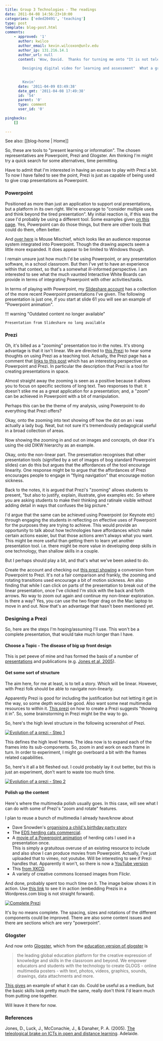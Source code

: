 ```yaml
---
title: Group 3 Technologies - The readings
date: 2011-04-08 14:56:23+10:00
categories: ['eded20491', 'teaching']
type: post
template: blog-post.html
comments:
    - approved: '1'
      author: kwilco
      author_email: kevin.wilcoxon@unlv.edu
      author_ip: 131.216.14.1
      author_url: null
      content: 'Wow, David.  Thanks for turning me onto "It is not television anymore:
    
        Designing digital video for learning and assessment"  What a great tool!
    
    
        Kevin'
      date: '2011-04-09 03:49:38'
      date_gmt: '2011-04-08 17:49:38'
      id: '54'
      parent: '0'
      type: comment
      user_id: '0'
    
pingbacks:
    []
    
---
```


See also: [[blog-home | Home]]

So, these are tools to "present learning or information". The chosen representatives are Powerpoint, Prezi and Glogster. Am thinking I'm might try a quick search for some alternatives, time permitting.

Have to admit that I'm interested in having an excuse to play with Prezi a bit. To now I have failed to see the point, Prezi is just as capable of being used to give crap presentations as Powerpoint.

### Powerpoint

Positioned as more than just an application to support oral presentations, but a platform in its own right. We're encourage to "consider multiple uses and think beyond the tired presentation". My initial reaction is, if this was the case I'd probably be using a different tool. Some examples given [on this page](http://www.online.tusc.k12.al.us/tutorials/pptclass/pptclass.htm). Yes, Powerpoint can do those things, but there are other tools that could do them, often better.

And [over here](http://www.microsoft.com/multipoint/mouse-mischief/en-us/default.aspx) is Mouse Mischief, which looks like an audience response system integrated into Powerpoint. Though the drawing aspects seem a little more expanded. It does appear to be limited to Windows though.

I remain unsure just how much I'd be using Powerpoint, or any presentation software, in a school classroom. But then I've yet to have an experience within that context, so that's a somewhat ill-informed perspective. I am interested to see what the much vaunted Interactive White Boards can provide in terms of integrating Powerpoint with other activities/tasks.

In terms of playing with Powerpoint, my [Slideshare account](http://www.slideshare.net/davidj/herding-cats-and-losing-weighthow-to-improve-learning-and-teaching) has a collection of the more recent Powerpoint presentations I've given. The following presentation is just one, if you start at slide 61 you will see an example of "Powerpoint animation".


!!! warning "Outdated content no longer available"

    Presentation from Slideshare no long available


### Prezi

Oh, it's billed as a "zooming" presentation too in the notes. It's strong advantage is that it isn't linear. We are directed to [this Prezi](http://prezi.com/rfsnedhqmhqa/thoughts-on-using-prezi-as-a-teaching-tool/) to hear some thoughts on using Prezi as a teaching tool. Actually, the Prezi page has a comment that [links to this post](http://digitalmigrant.blogspot.com/2009/11/prezi-powerpoint-multimodality-and.html) which has an interesting perspective on Powerpoint and Prezi. In particular the description that Prezi is a tool for creating presentations in space.

Almost straight away the zooming is seen as a positive because it allows you to focus on specific sections of long text. Two responses to that: it doesn't stike me as a great application for a presentation; and, a "zoom" can be achieved in Powerpoint with a bit of manipulation.

Perhaps this can be the theme of my analysis, using Powerpoint to do everything that Prezi offers?

Okay, onto the zooming into text showing off how the dot on an i was actually a lady bug. Neat, but not sure it's tremendously pedagogical useful in a broad collection of areas.

Now showing the zooming in and out on images and concepts, oh dear it's using the old DIKW hierarchy as an example.

Okay, onto the non-linear part. The presentation recognises that other presentation tools (signified by a set of images of bog standard Powerpoint slides) can do this but argues that the affordances of the tool encourage linearity. One response might be to argue that the affordances of Prezi encourages people to engage in "flying navigation" that encourage motion sickness.

Back to the notes, it is argued that Prezi's "zooming" allows students to present, "but also to justify, explain, illustrate, give examples etc. So where you are asking students to make their thinking and ratinale visible without adding detail in ways that confuses the big picture."

I'd argue that the same can be achieved using Powerpoint (or Keynote etc) through engaging the students in reflecting on effective uses of Powerpoint for the purposes they are trying to achieve. This would provide an opportunity to talk about how technologies have affordances which make certain actions easier, but that those actions aren't always what you want. This might be more useful than getting them to learn yet another presentation tool. i.e. there might be more value in developing deep skills in one technology, than shallow skills in a couple.

But I perhaps should play a bit, and that's what we've been asked to do.

Create the account and checking out [this prezi showing](http://prezi.com/4jrranugjj6p/turn-a-powerpoint-to-prezi-prometisdesigncom/) a conversion from Powerpoint to Prezi. It's not a fair comparison and frankly, the zooming and rotating transitions used encourage a bit of motion sickness. Am also finding that while I can click on parts of the presentation to break out of the linear presentation, once I've clicked I'm stick with the back and forth arrows. No way to zoom out again and continue my non-linear exploration. Is there a way? Yes, you can use the two finger drag on the Mac laptop to move in and out. Now that's an advantage that hasn't been mentioned yet.

### Designing a Prezi

So, here are the steps I'm hoping/assuming I'll use. This won't be a complete presentation, that would take much longer than I have.

#### Choose a Topic - The disease of big up front design

This is pet peeve of mine and has formed the basis of a number of [presentations](http://www.slideshare.net/davidj/its-the-process-stupid) and publications (e.g. [Jones et al, 2005](/blog2/publications/the-teleological-brake-on-icts-in-open-and-distance-learning/)).

#### Get some sort of structure

The aim here, for me at least, is to tell a story. Which will be linear. However, with Prezi folk should be able to navigate non-linearly.

Apparently Prezi is good for including the justification but not letting it get in the way, so some depth would be good. Also want some neat multimedia resources to within it. [This prezi](http://prezi.com/recyyolzxm3e/how-to-create-a-great-prezi/) on how to create a Prezi suggests "thowing it in". So, some brainstorming in Prezi might be the way to go.

So, here's the high level structure in the following screenshot of Prezi.

[![Evolution of a prezi - Step 1](images/5598844253_0ccd0cf241_m.jpg)](http://www.flickr.com/photos/david_jones/5598844253/ "Evolution of a prezi - Step 1 by David T Jones, on Flickr")

This defines the high level frames. The idea now is to expand each of the frames into its sub-components. So, zoom in and work on each frame in turn. In order to experiment, I might go overboard a bit with the frames related capabilities.

So, here's it all a bit fleshed out. I could probably lay it out better, but this is just an experiment, don't want to waste too much time.

[![Evolution of a prezi - Step 2](images/5598844361_a6a65bac85_m.jpg)](http://www.flickr.com/photos/david_jones/5598844361/ "Evolution of a prezi - Step 2 by David T Jones, on Flickr")

#### Polish up the content

Here's where the multimedia polish usually goes. In this case, will see what I can do with some of Prezi's "zoom and rotate" features.

I plan to reuse a bunch of multimedia I already have/know about

- Dave Snowden's [organising a child's birthday party story](http://www.youtube.com/watch?v=Miwb92eZaJg)
- The [EDS herding cats commercial](http://www.youtube.com/watch?v=Pk7yqlTMvp8).
- A [movie of a Powerpoint animation](http://vimeo.com/22105742) of herding cats I used in a presentation once.  
    This is simply a gratuitous overuse of an existing resource to include and also show I can produce movies from Powerpoint. Actually, I've just uploaded that to vimeo, not youtube. Will be interesting to see if Prezi handles that. Apparently it won't, so there is now a [YouTube version](http://www.youtube.com/watch?v=ZhJENpTgB1M)
- This [from XKCD](http://xkcd.com/613/).
- A variety of creative commons licensed images from Flickr.

And done, probably spent too much time on it. The image below shows it in action. Use [this link](http://prezi.com/d8abiwl_0sw_/the-disease-of-big-up-front-design/) to see it in action (embedding Prezis in a Wordpress.com blog is not straight forward).

[![Complete Prezi](images/5599285497_542888dea0_m.jpg)](http://www.flickr.com/photos/david_jones/5599285497/ "Complete Prezi by David T Jones, on Flickr")

It's by no means complete. The spacing, sizes and rotations of the different components could be improved. There are also some content issues and there are sections which are very "powerpoint".

### Glogster

And now onto [Glogster](http://www.glogster.com/), which from the [education version of glogster](http://edu.glogster.com/what-is-glogster-edu/) is

> the leading global education platform for the creative expression of knowledge and skills in the classroom and beyond. We empower educators and students with the technology to create GLOGS - online multimedia posters - with text, photos, videos, graphics, sounds, drawings, data attachments and more.

[This gives](http://g00nsta.edu.glogster.com/-the-wonderful-wizard-of-oz-by-the-goon/) an example of what it can do. Could be useful as a medium, but the basic skills look pretty much the same, really don't think I'd learn much from putting one together.

Will leave it there for now.

### References

Jones, D., Luck, J., McConachie, J., & Danaher, P. A. (2005). [The teleological brake on ICTs in open and distance learning](/blog2/publications/the-teleological-brake-on-icts-in-open-and-distance-learning/). Adelaide.